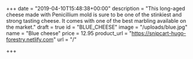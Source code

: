 +++
date = "2019-04-10T15:48:38+00:00"
description = "This long-aged cheese made with Penicillium mold is sure to be one of the stinkiest and strong tasting cheese. It comes with one of the best marbling available on the market."
draft = true
id = "BLUE_CHEESE"
image = "/uploads/blue.jpg"
name = "Blue cheese"
price = 12.95
product_url = "https://snipcart-hugo-forestry.netlify.com"
url = "/"

+++
